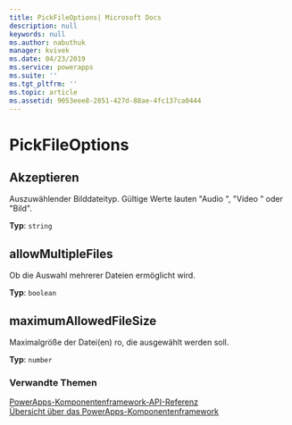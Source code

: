 ```yaml
---
title: PickFileOptions| Microsoft Docs
description: null
keywords: null
ms.author: nabuthuk
manager: kvivek
ms.date: 04/23/2019
ms.service: powerapps
ms.suite: ''
ms.tgt_pltfrm: ''
ms.topic: article
ms.assetid: 9053eee8-2851-427d-88ae-4fc137ca0444
---
```


# <a name="pickfileoptions"></a>PickFileOptions

## <a name="accept"></a>Akzeptieren

Auszuwählender Bilddateityp. Gültige Werte lauten "Audio ", "Video " oder "Bild".

**Typ**: `string`

## <a name="allowmultiplefiles"></a>allowMultipleFiles

Ob die Auswahl mehrerer Dateien ermöglicht wird.

**Typ**: `boolean`

## <a name="maximumallowedfilesize"></a>maximumAllowedFileSize

Maximalgröße der Datei(en) ro, die ausgewählt werden soll.

**Typ**: `number`


### <a name="related-topics"></a>Verwandte Themen

[PowerApps-Komponentenframework-API-Referenz](../reference/index.md)<br/>
[Übersicht über das PowerApps-Komponentenframework](../overview.md)